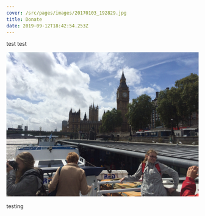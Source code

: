 ```yaml
---
cover: /src/pages/images/20170103_192829.jpg
title: Donate
date: 2019-09-12T18:42:54.253Z
---
```

test test

![testing](/src/pages/images/IMG_5899.JPG "testing")

testing
